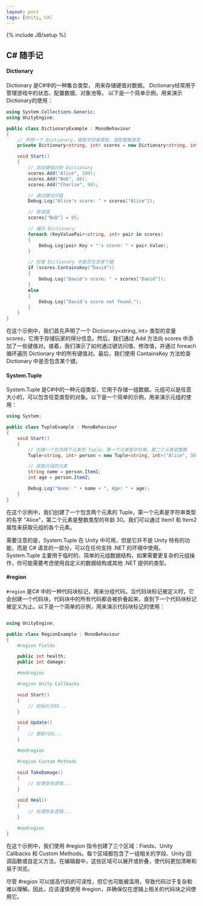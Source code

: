 ```yaml
---
layout: post
tags: [Unity, C#]
---
```

{% include JB/setup %}


## C# 随手记

#### Dictionary 

Dictionary 是C#中的一种集合类型， 用来存储键值对数据。 Dictionary经常用于管理游戏中的状态、配置数据、对象池等。 以下是一个简单示例，用来演示Dictionary的使用：

```csharp
using System.Collections.Generic;
using UnityEngine;

public class DictionaryExample : MonoBehaviour
{
    // 声明一个 Dictionary，键是字符串类型，值是整数类型
    private Dictionary<string, int> scores = new Dictionary<string, int>();

    void Start()
    {
        // 添加键值对到 Dictionary
        scores.Add("Alice", 100);
        scores.Add("Bob", 80);
        scores.Add("Charlie", 90);

        // 通过键访问值
        Debug.Log("Alice's score: " + scores["Alice"]);

        // 修改值
        scores["Bob"] = 85;

        // 遍历 Dictionary
        foreach (KeyValuePair<string, int> pair in scores)
        {
            Debug.Log(pair.Key + "'s score: " + pair.Value);
        }

        // 检查 Dictionary 中是否包含某个键
        if (scores.ContainsKey("David"))
        {
            Debug.Log("David's score: " + scores["David"]);
        }
        else
        {
            Debug.Log("David's score not found.");
        }
    }
}


```

在这个示例中，我们首先声明了一个 Dictionary<string, int> 类型的变量 scores，它用于存储玩家的得分信息。然后，我们通过 Add 方法向 scores 中添加了一些键值对。接着，我们演示了如何通过键访问值、修改值，并通过 foreach 循环遍历 Dictionary 中的所有键值对。最后，我们使用 ContainsKey 方法检查 Dictionary 中是否包含某个键。


#### System.Tuple

System.Tuple 是C#中的一种元组类型，它用于存储一组数据。元组可以是任意大小的，可以包含任意类型的对象。以下是一个简单的示例，用来演示元组的使用：

```csharp
using System;

public class TupleExample : MonoBehaviour
{
    void Start()
    {
        // 创建一个包含两个元素的 Tuple，第一个元素是字符串，第二个元素是整数
        Tuple<string, int> person = new Tuple<string, int>("Alice", 30);

        // 获取元组的元素
        string name = person.Item1;
        int age = person.Item2;

        Debug.Log("Name: " + name + ", Age: " + age);
    }
}

```
在这个示例中，我们创建了一个包含两个元素的 Tuple，第一个元素是字符串类型的名字 "Alice"，第二个元素是整数类型的年龄 30。我们可以通过 Item1 和 Item2 属性来获取元组的各个元素。

需要注意的是，System.Tuple 在 Unity 中可用，但是它并不是 Unity 特有的功能，而是 C# 语言的一部分，可以在任何支持 .NET 的环境中使用。System.Tuple 主要用于临时的、简单的元组数据结构，如果需要更复杂的元组操作，你可能需要考虑使用自定义的数据结构或其他 .NET 提供的类型。


#### #region

`#region` 是C# 中的一种代码块标记，用来分组代码。当代码块标记被定义时，它会创建一个代码块，代码块中的所有代码都会被折叠起来，直到下一个代码块标记被定义为止。以下是一个简单的示例，用来演示代码块标记的使用：
```csharp

using UnityEngine;

public class RegionExample : MonoBehaviour
{
    #region Fields

    public int health;
    public int damage;

    #endregion

    #region Unity Callbacks

    void Start()
    {
        // 初始化代码...
    }

    void Update()
    {
        // 更新代码...
    }

    #endregion

    #region Custom Methods

    void TakeDamage()
    {
        // 处理受伤逻辑...
    }

    void Heal()
    {
        // 处理恢复逻辑...
    }

    #endregion
}

```
在这个示例中，我们使用 #region 指令创建了三个区域：Fields、Unity Callbacks 和 Custom Methods。每个区域都包含了一组相关的字段、Unity 回调函数或自定义方法。在编辑器中，这些区域可以展开或折叠，使代码更加清晰和易于浏览。

尽管 #region 可以提高代码的可读性，但它也可能被滥用，导致代码过于复杂和难以理解。因此，应该谨慎使用 #region，并确保仅在逻辑上相关的代码块之间使用它。